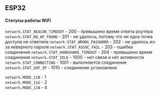 ## ESP32

#### Статусы работы WiFi   

```network.STAT_BEACON_TIMEOUT```       - 200   - превышено время ответа роутера
```network.STAT_NO_AP_FOUND```          - 201   - не удалось, потому что ни одна точка доступа не ответила
```network.STAT_WRONG_PASSWORD```       - 202   - не удалось из-за неверного пароля
```network.STAT_ASSOC_FAIL```           - 203   - ошибка соединения
```network.STAT_HANDSHAKE_TIMEOUT```    - 204   - превышено время соединения
```network.STAT_IDLE```                 - 1000  - нет связи и нет активности 
```network.STAT_CONNECTING```           - 1001  - выполняется соединение
```network.STAT_GOT_IP```               - 1010  - соединение установлено


```network.MODE_11B```                  - 1  
```network.MODE_11G```                  - 2  
```network.MODE_11N```                  - 4  